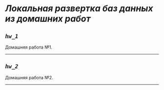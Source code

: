 # ___Локальная развертка баз данных из домашних работ___

## ___`hw_1`___

Домашняя работа №1.

---

## ___`hw_2`___

Домашняя работа №2.

---